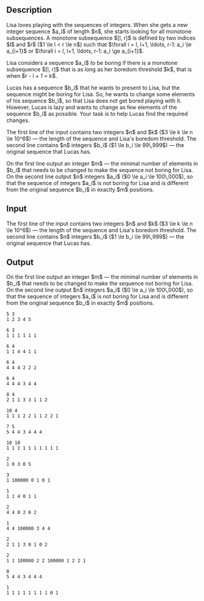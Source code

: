 ## Description

<div><p>Lisa loves playing with the sequences of integers. When she gets a new integer sequence $a_i$ of length $n$, she starts looking for all <span class="tex-font-style-it">monotone</span> subsequences. A monotone subsequence $[l, r]$ is defined by two indices $l$ and $r$ ($1 \le l &lt; r \le n$) such that $\forall i = l, l+1, \ldots, r-1: a_i \le a_{i+1}$ or $\forall i = l, l+1, \ldots, r-1: a_i \ge a_{i+1}$. </p><p>Lisa considers a sequence $a_i$ to be <span class="tex-font-style-it">boring</span> if there is a monotone subsequence $[l, r]$ that is as long as her boredom threshold $k$, that is when $r - l + 1 = k$.</p><p>Lucas has a sequence $b_i$ that he wants to present to Lisa, but the sequence might be boring for Lisa. So, he wants to change some elements of his sequence $b_i$, so that Lisa does not get bored playing with it. However, Lucas is lazy and wants to change as few elements of the sequence $b_i$ as possible. Your task is to help Lucas find the required changes. </p></div><div class="input-specification"><p>The first line of the input contains two integers $n$ and $k$ ($3 \le k \le n \le 10^6$)&nbsp;— the length of the sequence and Lisa's boredom threshold. The second line contains $n$ integers $b_i$ ($1 \le b_i \le 99\,999$)&nbsp;— the original sequence that Lucas has.</p></div><div class="output-specification"><p>On the first line output an integer $m$&nbsp;— the minimal number of elements in $b_i$ that needs to be changed to make the sequence not boring for Lisa. On the second line output $n$ integers $a_i$ ($0 \le a_i \le 100\,000$), so that the sequence of integers $a_i$ is not boring for Lisa and is different from the original sequence $b_i$ in exactly $m$ positions.</p></div>

## Input

<p>The first line of the input contains two integers $n$ and $k$ ($3 \le k \le n \le 10^6$)&nbsp;— the length of the sequence and Lisa's boredom threshold. The second line contains $n$ integers $b_i$ ($1 \le b_i \le 99\,999$)&nbsp;— the original sequence that Lucas has.</p>

## Output

<p>On the first line output an integer $m$&nbsp;— the minimal number of elements in $b_i$ that needs to be changed to make the sequence not boring for Lisa. On the second line output $n$ integers $a_i$ ($0 \le a_i \le 100\,000$), so that the sequence of integers $a_i$ is not boring for Lisa and is different from the original sequence $b_i$ in exactly $m$ positions.</p>





```input1
5 3
1 2 3 4 5
```




```input2
6 3
1 1 1 1 1 1
```




```input3
6 4
1 1 4 4 1 1
```




```input4
6 4
4 4 4 2 2 2
```




```input5
6 4
4 4 4 3 4 4
```




```input6
8 4
2 1 1 3 3 1 1 2
```




```input7
10 4
1 1 1 2 2 1 1 2 2 1
```




```input8
7 5
5 4 4 3 4 4 4
```




```input9
10 10
1 1 1 1 1 1 1 1 1 1
```




```output1
2
1 0 3 0 5
```




```output2
3
1 100000 0 1 0 1
```




```output3
1
1 1 4 0 1 1
```




```output4
2
4 4 0 2 0 2
```




```output5
1
4 4 100000 3 4 4
```




```output6
2
2 1 1 3 0 1 0 2
```




```output7
2
1 1 100000 2 2 100000 1 2 2 1
```




```output8
0
5 4 4 3 4 4 4
```




```output9
1
1 1 1 1 1 1 1 1 0 1
```


